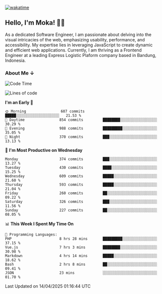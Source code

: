[![wakatime](https://wakatime.com/badge/user/af9abd23-dba3-4dbe-973c-b045a9417a55.svg?style=social)](https://wakatime.com/@af9abd23-dba3-4dbe-973c-b045a9417a55)
## Hello, I'm Moka! 👋🏼


As a dedicated Software Engineer, I am passionate about delving into the visual intricacies of the web, emphasizing usability, performance, and accessibility. My expertise lies in leveraging JavaScript to create dynamic and efficient web applications. Currently, I am thriving as a Frontend Engineer at a leading Express Logistic Plaform company based in Bandung, Indonesia.

### About Me ↓

<!--START_SECTION:waka-->
![Code Time](http://img.shields.io/badge/Code%20Time-11%2C867%20hrs%2023%20mins-blue)

![Lines of code](https://img.shields.io/badge/From%20Hello%20World%20I%27ve%20Written-4.2%20million%20lines%20of%20code-blue)

**I'm an Early 🐤** 

```text
🌞 Morning                607 commits         █████░░░░░░░░░░░░░░░░░░░░   21.53 % 
🌆 Daytime                854 commits         ████████░░░░░░░░░░░░░░░░░   30.29 % 
🌃 Evening                988 commits         █████████░░░░░░░░░░░░░░░░   35.05 % 
🌙 Night                  370 commits         ███░░░░░░░░░░░░░░░░░░░░░░   13.13 % 
```
📅 **I'm Most Productive on Wednesday** 

```text
Monday                   374 commits         ███░░░░░░░░░░░░░░░░░░░░░░   13.27 % 
Tuesday                  430 commits         ████░░░░░░░░░░░░░░░░░░░░░   15.25 % 
Wednesday                609 commits         █████░░░░░░░░░░░░░░░░░░░░   21.60 % 
Thursday                 593 commits         █████░░░░░░░░░░░░░░░░░░░░   21.04 % 
Friday                   260 commits         ██░░░░░░░░░░░░░░░░░░░░░░░   09.22 % 
Saturday                 326 commits         ███░░░░░░░░░░░░░░░░░░░░░░   11.56 % 
Sunday                   227 commits         ██░░░░░░░░░░░░░░░░░░░░░░░   08.05 % 
```


📊 **This Week I Spent My Time On** 

```text
💬 Programming Languages: 
PHP                      8 hrs 28 mins       █████████░░░░░░░░░░░░░░░░   37.15 % 
Vue.js                   7 hrs 3 mins        ████████░░░░░░░░░░░░░░░░░   30.98 % 
Markdown                 4 hrs 14 mins       █████░░░░░░░░░░░░░░░░░░░░   18.62 % 
Bash                     2 hrs 8 mins        ██░░░░░░░░░░░░░░░░░░░░░░░   09.41 % 
JSON                     23 mins             ░░░░░░░░░░░░░░░░░░░░░░░░░   01.70 % 
```


 Last Updated on 14/04/2025 01:16:44 UTC
<!--END_SECTION:waka-->
